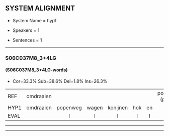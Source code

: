 
## SYSTEM ALIGNMENT

- System Name = hyp1

- Speakers = 1

- Sentences = 1

---

### S06C037M8_3+4LG

#### (S06C037M8_3+4LG-words)

- Cor=33.3%	Sub=38.6%	Del=1.8%	Ins=26.3%

|  |  |  |  |  |  |  |  |  |  |  |  |  |  |  |  |  |  |  |  |  |  |  |  |  |  |  |  |  |  |  |  |  |  |  |  |  |  |  |  |  |  |  |  |  |  |  |  |  |  |  |  |  |  |  |  |  |  |
|:--- |:---:|:---:|:---:|:---:|:---:|:---:|:---:|:---:|:---:|:---:|:---:|:---:|:---:|:---:|:---:|:---:|:---:|:---:|:---:|:---:|:---:|:---:|:---:|:---:|:---:|:---:|:---:|:---:|:---:|:---:|:---:|:---:|:---:|:---:|:---:|:---:|:---:|:---:|:---:|:---:|:---:|:---:|:---:|:---:|:---:|:---:|:---:|:---:|:---:|:---:|:---:|:---:|:---:|:---:|:---:|:---:|:---:|
| REF | omdraaien |  |  |  |  |  | poppenwagen*(poppenweg) | * | konijnenhok | elastiekje | ruziemaken | teddybeer | dierentuin |  | paddenstoelen | verstoppertje | wasmachine | fototoestel |  | toiletpapier | vrachtwagen | buurmannen |  | vogelkooi | olifant | schommelen | iedereen |  | schoenenwinkel | knutselen | ophangen | verjaardag |  |  | sprookjesboek | tandenborstel | lucifer | slaapkamer | achterdeur | ziekenhuis | nieuwsgierig |  |  | afblijven | kabouter | washandje |  |  | sneeuwwitje | goeiendag | vakantie | limonade | autorijden | eindelijk | familie | * | chocolade |
| HYP1 | omdraaien | popenweg | wagen | konijnen | hok | en | das | kikje | ruzie | maken | tedi | beer | dierentuin | poddestoelen | verstoppert | jo | wasmachine | fototoestel | toillet | papier | vrachtwagen | buurmannen | vogel | kooi | olifant | schommelen | iedereen | schoenen | winkel | knutselen | ophangen | verjaardag | sprookjes | boek | tande | borstel | lusiver | slaapkamer | achtersadeur | ziekenhais | nieuwsgierig | of | bij | efen | kabouter | washandje | sneeu | wietje | goeie | dag | vakantie | nemonade | autoredde | eindelijk | familie |  | chocoladen |
| EVAL |  | I | I | I | I | I | S | S | S | S | S | S |  | I | S | S |  |  | I | S |  |  | I | S |  |  |  | I | S |  |  |  | I | I | S | S | S |  | S | S |  | I | I | S |  |  | I | I | S | S |  | S | S |  |  | D | S |
---

---
